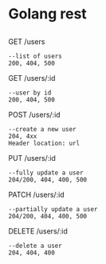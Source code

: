 # Golang rest
## 
GET /users
```
--list of users 
200, 404, 500
```
GET /users/:id
```
--user by id 
200, 404, 500
```
POST /users/:id
```
--create a new user 
204, 4xx
Header location: url
```
PUT /users/:id
```
--fully update a user 
204/200, 404, 400, 500
```
PATCH /users/:id
```
--partially update a user 
204/200, 404, 400, 500
```
DELETE /users/:id
```
--delete a user 
204, 404, 400
```